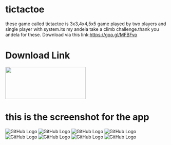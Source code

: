 # tictactoe
these game called tictactoe is 3x3,4x4,5x5 game played by two players and single player with system.its my andela take a climb challenge.thank you andela for these. Download via this link:https://goo.gl/MFBFvo
# Download Link

<a href="https://play.google.com/store/apps/details?id=com.developer.smithnwokocha.mytictactoe
" target="_blank">
<img src="https://res.cloudinary.com/wise4rmgod/image/upload/v1541602227/google-play-store-logo.png" data-canonical-src="https://firebase.google.com/docs/firestore/manage-data/add-data" width="250" height="100" /></a>
# this is the screenshot for the app
![GitHub Logo](http://res.cloudinary.com/wise4rmgod/image/upload/v1524058790/Screenshot_20180418-135238.png)
![GitHub Logo](http://res.cloudinary.com/wise4rmgod/image/upload/v1524058791/Screenshot_20180418-135301.png)
![GitHub Logo](http://res.cloudinary.com/wise4rmgod/image/upload/v1524058792/Screenshot_20180418-135249.png)
![GitHub Logo](http://res.cloudinary.com/wise4rmgod/image/upload/v1524058792/Screenshot_20180418-135244.png)
![GitHub Logo](http://res.cloudinary.com/wise4rmgod/image/upload/v1524058794/Screenshot_20180418-135345.png)
![GitHub Logo](http://res.cloudinary.com/wise4rmgod/image/upload/v1524058795/Screenshot_20180418-135349.png)
![GitHub Logo](http://res.cloudinary.com/wise4rmgod/image/upload/v1524058789/Screenshot_20180418-135309.png)
![GitHub Logo](http://res.cloudinary.com/wise4rmgod/image/upload/v1524058790/Screenshot_20180418-135336.png)
